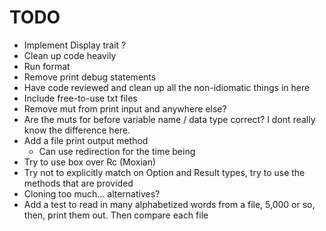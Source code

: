 # TODO
- Implement Display trait ?
- Clean up code heavily
- Run format
- Remove print debug statements
- Have code reviewed and clean up all the non-idiomatic things in here
- Include free-to-use txt files
- Remove mut from print input and anywhere else?
- Are the muts for before variable name / data type correct?  I dont really know
  the difference here.
- Add a file print output method
    - Can use redirection for the time being
- Try to use box over Rc (Moxian)
- Try not to explicitly match on Option and Result types, try to use the methods
  that are provided
- Cloning too much... alternatives?
- Add a test to read in many alphabetized words from a file, 5,000 or so, then,
  print them out.  Then compare each file
